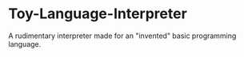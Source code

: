 # Toy-Language-Interpreter
A rudimentary interpreter made for an "invented" basic programming language.
